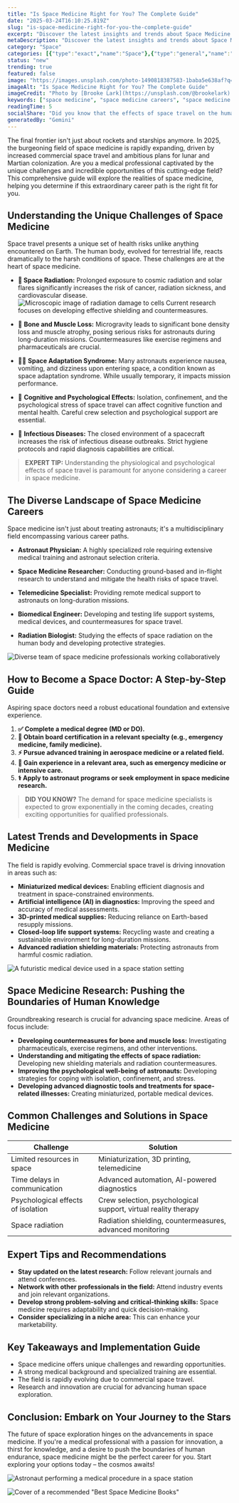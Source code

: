 ```yaml
---
title: "Is Space Medicine Right for You? The Complete Guide"
date: "2025-03-24T16:10:25.819Z"
slug: "is-space-medicine-right-for-you-the-complete-guide"
excerpt: "Discover the latest insights and trends about Space Medicine. This comprehensive guide covers everything you need to know about Space Medicine in 2025."
metaDescription: "Discover the latest insights and trends about Space Medicine. This comprehensive guide covers everything you need to know about Space Medicine in 2025."
category: "Space"
categories: [{"type":"exact","name":"Space"},{"type":"general","name":"Healthcare"},{"type":"medium","name":"Biomedical Engineering"},{"type":"specific","name":"Telemedicine"},{"type":"niche","name":"Remote Diagnostics"}]
status: "new"
trending: true
featured: false
image: "https://images.unsplash.com/photo-1490818387583-1baba5e638af?q=85&w=1200&fit=max&fm=webp&auto=compress"
imageAlt: "Is Space Medicine Right for You? The Complete Guide"
imageCredit: "Photo by [Brooke Lark](https://unsplash.com/@brookelark) on Unsplash"
keywords: ["space medicine", "space medicine careers", "space medicine challenges", "effects of space travel on the human body", "commercial space medicine", "space radiation health effects", "astronaut health", "space medicine research", "how to become a space doctor", "best space medicine books"]
readingTime: 5
socialShare: "Did you know that the effects of space travel on the human body are so profound that entirely new medical specialties are emerging to address them?  The future of healthcare is truly out of this world."
generatedBy: "Gemini"
---
```




The final frontier isn't just about rockets and starships anymore.  In 2025, the burgeoning field of space medicine is rapidly expanding, driven by increased commercial space travel and ambitious plans for lunar and Martian colonization.  Are you a medical professional captivated by the unique challenges and incredible opportunities of this cutting-edge field?  This comprehensive guide will explore the realities of space medicine, helping you determine if this extraordinary career path is the right fit for you.

## Understanding the Unique Challenges of Space Medicine

Space travel presents a unique set of health risks unlike anything encountered on Earth.  The human body, evolved for terrestrial life, reacts dramatically to the harsh conditions of space.  These challenges are at the heart of space medicine.

* **🚀 Space Radiation:** Prolonged exposure to cosmic radiation and solar flares significantly increases the risk of cancer, radiation sickness, and cardiovascular disease.  ![Microscopic image of radiation damage to cells](https://images.unsplash.com/photo-1546387903-6d82d96ccca6?q=85&w=1200&fit=max&fm=webp&auto=compress)  Current research focuses on developing effective shielding and countermeasures.

* 🦴 **Bone and Muscle Loss:** Microgravity leads to significant bone density loss and muscle atrophy, posing serious risks for astronauts during long-duration missions.  Countermeasures like exercise regimens and pharmaceuticals are crucial.

* 😵‍💫 **Space Adaptation Syndrome:**  Many astronauts experience nausea, vomiting, and dizziness upon entering space, a condition known as space adaptation syndrome. While usually temporary, it impacts mission performance.

* 🧠 **Cognitive and Psychological Effects:** Isolation, confinement, and the psychological stress of space travel can affect cognitive function and mental health.  Careful crew selection and psychological support are essential.

* 🦠 **Infectious Diseases:** The closed environment of a spacecraft increases the risk of infectious disease outbreaks.  Strict hygiene protocols and rapid diagnosis capabilities are critical.

> **EXPERT TIP:**  Understanding the physiological and psychological effects of space travel is paramount for anyone considering a career in space medicine.

## The Diverse Landscape of Space Medicine Careers

Space medicine isn't just about treating astronauts; it's a multidisciplinary field encompassing various career paths.

* **Astronaut Physician:**  A highly specialized role requiring extensive medical training and astronaut selection criteria.

* **Space Medicine Researcher:**  Conducting ground-based and in-flight research to understand and mitigate the health risks of space travel.

* **Telemedicine Specialist:**  Providing remote medical support to astronauts on long-duration missions.

* **Biomedical Engineer:**  Developing and testing life support systems, medical devices, and countermeasures for space travel.

* **Radiation Biologist:**  Studying the effects of space radiation on the human body and developing protective strategies.

![Diverse team of space medicine professionals working collaboratively](https://images.unsplash.com/photo-1706341764750-3f2a6ac88d0a?q=85&w=1200&fit=max&fm=webp&auto=compress)

## How to Become a Space Doctor: A Step-by-Step Guide

Aspiring space doctors need a robust educational foundation and extensive experience.

1. **✅ Complete a medical degree (MD or DO).**
2. **🔑 Obtain board certification in a relevant specialty (e.g., emergency medicine, family medicine).**
3. **⚡ Pursue advanced training in aerospace medicine or a related field.**
4. **🚀 Gain experience in a relevant area, such as emergency medicine or intensive care.**
5. **⚕️ Apply to astronaut programs or seek employment in space medicine research.**

> **DID YOU KNOW?**  The demand for space medicine specialists is expected to grow exponentially in the coming decades, creating exciting opportunities for qualified professionals.

## Latest Trends and Developments in Space Medicine

The field is rapidly evolving.  Commercial space travel is driving innovation in areas such as:

* **Miniaturized medical devices:**  Enabling efficient diagnosis and treatment in space-constrained environments.
* **Artificial intelligence (AI) in diagnostics:**  Improving the speed and accuracy of medical assessments.
* **3D-printed medical supplies:**  Reducing reliance on Earth-based resupply missions.
* **Closed-loop life support systems:**  Recycling waste and creating a sustainable environment for long-duration missions.
* **Advanced radiation shielding materials:**  Protecting astronauts from harmful cosmic radiation.

![A futuristic medical device used in a space station setting](https://images.unsplash.com/photo-1610021685640-830eff58c1dd?q=85&w=1200&fit=max&fm=webp&auto=compress)

## Space Medicine Research:  Pushing the Boundaries of Human Knowledge

Groundbreaking research is crucial for advancing space medicine.  Areas of focus include:

* **Developing countermeasures for bone and muscle loss:**  Investigating pharmaceuticals, exercise regimens, and other interventions.
* **Understanding and mitigating the effects of space radiation:**  Developing new shielding materials and radiation countermeasures.
* **Improving the psychological well-being of astronauts:**  Developing strategies for coping with isolation, confinement, and stress.
* **Developing advanced diagnostic tools and treatments for space-related illnesses:**  Creating miniaturized, portable medical devices.

## Common Challenges and Solutions in Space Medicine

| Challenge                      | Solution                                                              |
|---------------------------------|-------------------------------------------------------------------------|
| Limited resources in space      | Miniaturization, 3D printing, telemedicine                             |
| Time delays in communication    | Advanced automation, AI-powered diagnostics                              |
| Psychological effects of isolation | Crew selection, psychological support, virtual reality therapy          |
| Space radiation                  | Radiation shielding, countermeasures, advanced monitoring                |

## Expert Tips and Recommendations

* **Stay updated on the latest research:** Follow relevant journals and attend conferences.
* **Network with other professionals in the field:** Attend industry events and join relevant organizations.
* **Develop strong problem-solving and critical-thinking skills:** Space medicine requires adaptability and quick decision-making.
* **Consider specializing in a niche area:** This can enhance your marketability.

## Key Takeaways and Implementation Guide

* Space medicine offers unique challenges and rewarding opportunities.
* A strong medical background and specialized training are essential.
* The field is rapidly evolving due to commercial space travel.
* Research and innovation are crucial for advancing human space exploration.

## Conclusion:  Embark on Your Journey to the Stars

The future of space exploration hinges on the advancements in space medicine.  If you're a medical professional with a passion for innovation, a thirst for knowledge, and a desire to push the boundaries of human endurance, space medicine might be the perfect career for you.  Start exploring your options today – the cosmos awaits!

![Astronaut performing a medical procedure in a space station](https://images.unsplash.com/photo-1676049516546-f540bcc6caed?q=85&w=1200&fit=max&fm=webp&auto=compress)

![Cover of a recommended "Best Space Medicine Books"](https://images.unsplash.com/photo-1490818387583-1baba5e638af?q=85&w=1200&fit=max&fm=webp&auto=compress)
